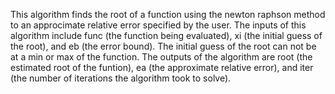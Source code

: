 This algorithm finds the root of a function using the newton raphson method to an approcimate relative error specified by the user.
The inputs of this algorithm include func (the function being evaluated), xi (the initial guess of the root), and eb (the error bound).
The initial guess of the root can not be at a min or max of the function.  The outputs of the algorithm are root (the estimated root of the funtion),
ea (the approximate relative error), and iter (the number of iterations the algorithm took to solve).
